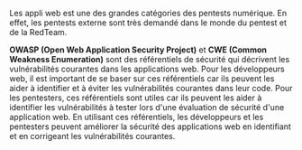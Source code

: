 Les appli web est une des grandes catégories des pentests numérique. En effet, les pentests externe sont très demandé dans le monde du pentest et de la RedTeam. 

**OWASP (Open Web Application Security Project)** et **CWE (Common Weakness Enumeration)** sont des référentiels de sécurité qui décrivent les vulnérabilités courantes dans les applications web. Pour les développeurs web, il est important de se baser sur ces référentiels car ils peuvent les aider à identifier et à éviter les vulnérabilités courantes dans leur code. Pour les pentesters, ces référentiels sont utiles car ils peuvent les aider à identifier les vulnérabilités à tester lors d'une évaluation de sécurité d'une application web. En utilisant ces référentiels, les développeurs et les pentesters peuvent améliorer la sécurité des applications web en identifiant et en corrigeant les vulnérabilités courantes.
